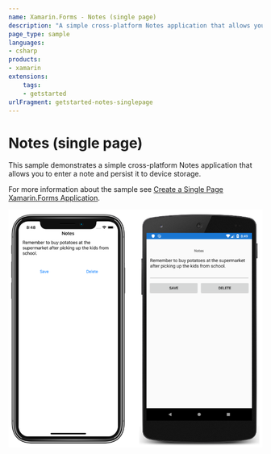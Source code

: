 ```yaml
---
name: Xamarin.Forms - Notes (single page)
description: "A simple cross-platform Notes application that allows you to enter a note and persist it to device storage (get started)"
page_type: sample
languages:
- csharp
products:
- xamarin
extensions:
    tags:
    - getstarted
urlFragment: getstarted-notes-singlepage
---
```

# Notes (single page)

This sample demonstrates a simple cross-platform Notes application that allows you to enter a note and persist it to device storage.

For more information about the sample see [Create a Single Page Xamarin.Forms Application](https://docs.microsoft.com/xamarin/get-started/quickstarts/single-page).

![Notes (single page) application screenshot](Screenshots/01All.png "Notes (single page) application screenshot")
